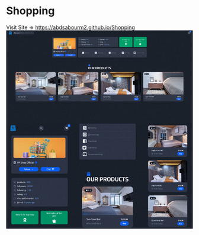 # Shopping
Visit Site => https://abdsabourm2.github.io/Shopping
![alt text](https://raw.githubusercontent.com/7amoAAS/Shopping/main/Preview.jpg)
